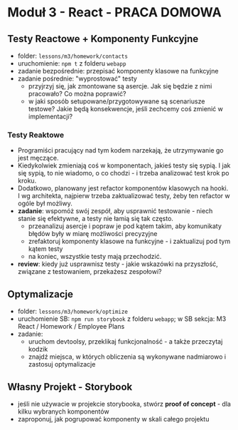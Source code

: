 # Moduł 3 - React - PRACA DOMOWA

## Testy Reactowe + Komponenty Funkcyjne

- folder: `lessons/m3/homework/contacts`
- uruchomienie: `npm t` z folderu `webapp`
- zadanie bezpośrednie: przepisać komponenty klasowe na funkcyjne
- zadanie pośrednie: "wyprostować" testy
  - przyjrzyj się, jak zmontowane są asercje. Jak się będzie z nimi pracowało? Co można poprawić?
  - w jaki sposób setupowane/przygotowywane są scenariusze testowe? Jakie będą konsekwencje, jeśli zechcemy coś zmienić w implementacji?

### Testy Reaktowe

- Programiści pracujący nad tym kodem narzekają, że utrzymywanie go jest męczące.
- Kiedykolwiek zmieniają coś w komponentach, jakieś testy się sypią. I jak się sypią, to nie wiadomo, o co chodzi - i trzeba analizować test krok po kroku.
- Dodatkowo, planowany jest refactor komponentów klasowych na hooki. I wg architekta, najpierw trzeba zaktualizować testy, żeby ten refactor w ogóle był możliwy.
- **zadanie**: wspomóż swój zespół, aby usprawnić testowanie - niech stanie się efektywne, a testy nie łamią się tak często.
  - przeanalizuj asercje i popraw je pod kątem takim, aby komunikaty błędów były w miarę możliwości precyzyjne
  - zrefaktoruj komponenty klasowe na funkcyjne - i zaktualizuj pod tym kątem testy
  - na koniec, wszystkie testy mają przechodzić.
- **review**: kiedy już usprawnisz testy - jakie wskazówki na przyszłość, związane z testowaniem, przekażesz zespołowi?

## Optymalizacje

- folder: `lessons/m3/homework/optimize`
- uruchomienie SB: `npm run storybook` z folderu `webapp`; w SB sekcja: M3 React / Homework / Employee Plans
- zadanie:
  - uruchom devtoolsy, przeklikaj funkcjonalność - a także przeczytaj kodzik
  - znajdź miejsca, w których obliczenia są wykonywane nadmiarowo i zastosuj optymalizacje 

## Własny Projekt - Storybook

- jeśli nie używacie w projekcie storybooka, stwórz **proof of concept** - dla kilku wybranych komponentów
- zaproponuj, jak pogrupować komponenty w skali całego projektu
